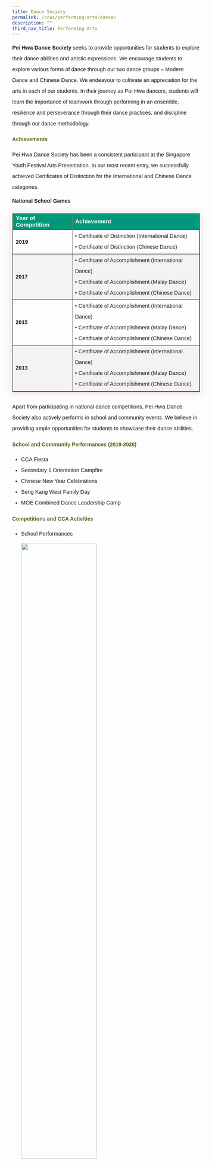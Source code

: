 ```yaml
---
title: Dance Society
permalink: /ccas/performing-arts/dance/
description: ""
third_nav_title: Performing Arts
---
```

<p style="font-size:14.5px; line-height:2;font-family:sans-serif;"><strong style="font-family:sans-serif;">Pei Hwa Dance Society</strong> seeks to provide opportunities for students to explore their dance abilities and artistic expressions. We encourage students to explore various forms of dance through our two dance groups – Modern Dance and Chinese Dance. We endeavour to cultivate an appreciation for the arts in each of our students. In their journey as Pei Hwa dancers, students will learn the importance of teamwork through performing in an ensemble, resilience and perseverance through their dance practices, and discipline through our dance methodology.</p>

<h4 style="color:#635f1a;font-family:sans-serif;font-weight:bold;">Achievements</h4>
<p style="font-size:14.5px; line-height:2;margin-top:15px; font-family:sans-serif;">Pei Hwa Dance Society has been a consistent participant at the Singapore Youth Festival Arts Presentation. In our most recent entry, we successfully achieved Certificates of Distinction for the International and Chinese Dance categories.</p>

<strong style="font-family:sans-serif;">National School Games</strong><table border="1" style="border-collapse: collapse;margin: 25px 0;font-size:15px;font-family: sans-serif;box-shadow: 0 0 20px rgba(0, 0, 0, 0.15);">
<thead style="background-color: #009879; font-weight: bold; font-size: 15.5px;">
<tr>
				<td style="text-align:left;color:white;sans-serif;;">Year of Competition</td>
				<td style="text-align:left;color:white;font-family:sans-serif;">Achievement</td>
			</tr>
</thead>

<tbody>
<tr style="margin-top:15px;font-size:15.5px;"></tr>

<tr style="font-size:15px;">
		<td>
			<strong style="font-family:sans-serif;">2019</strong>
		</td>
		<td style="font-size:14.5px; line-height:2;font-family:sans-serif;">
				• Certificate of Distinction (International Dance)<br>
				• Certificate of Distinction (Chinese Dance)<br>
		</td>
</tr>
									
<tr style="background-color:#f3f3f3; font-size:14.5px;">
		<td>
			<strong style="font-family:sans-serif;">2017</strong>
		</td>
		<td style="font-size:14.5px; line-height:2;font-family:sans-serif;">
				• Certificate of Accomplishment (International Dance)<br>
				• Certificate of Accomplishment (Malay Dance)<br>
				• Certificate of Accomplishment (Chinese Dance)<br>
		</td>
</tr>
	
<tr style="font-size:14.5px;">
		<td>
			<strong style="font-family:sans-serif;">2015</strong>
		</td>
		<td style="font-size:14.5px; line-height:2;font-family:sans-serif;">
				• Certificate of Accomplishment (International Dance)<br>
				• Certificate of Accomplishment (Malay Dance)<br>
				• Certificate of Accomplishment (Chinese Dance)<br>
		</td>
</tr>
									
<tr style="background-color:#f3f3f3;border-bottom: 2px solid #009879;font-size:14.5px;">
		<td>
			<strong style="font-family:sans-serif;">2013</strong>
		</td>
		<td style="font-size:14.5px; line-height:2;font-family:sans-serif;">
				• Certificate of Accomplishment (International Dance)<br>
				• Certificate of Accomplishment (Malay Dance)<br>
				• Certificate of Accomplishment (Chinese Dance)<br>
		</td>
	</tr>
	
</tbody>
</table>
	
<p style="margin-top:15px;font-size:14.5px; line-height:2; font-family:sans-serif;">Apart from participating in national dance competitions, Pei Hwa Dance Society also actively performs in school and community events. We believe in providing ample opportunities for students to showcase their dance abilities.</p>

<h4 style="color:#635f1a;font-family:sans-serif;font-weight:bold;">School and Community Performances (2019-2020)</h4>

<ul style="margin-top:5px;">
		<li style="font-size:14.5px; line-height:2;font-family:sans-serif;">CCA Fiesta</li>
		<li style="font-size:14.5px; line-height:2;font-family:sans-serif;"> Secondary 1 Orientation Campfire</li>
		<li style="font-size:14.5px; line-height:2;font-family:sans-serif;"> Chinese New Year Celebrations</li>
		<li style="font-size:14.5px; line-height:2;font-family:sans-serif;"> Seng Kang West Family Day</li>
		<li style="font-size:14.5px; line-height:2;font-family:sans-serif;"> MOE Combined Dance Leadership Camp</li>
	</ul>
	
<h4 style="color:#635f1a;font-family:sans-serif;font-weight:bold;">Competitions and CCA Activities</h4>
<ul style="margin-top:5px;">
		<li style="font-size:14.5px; line-height:2;font-family:sans-serif;">School Performances<br>
			<img style="width: 65%;margin-top:10px;" src="/images/dance1.jpg"><p style="text-align: center; font-size:10px;margin-top:-5px;font-family:sans-serif;">Teachers’ Day Performance 2019</p>
		</li>
		<li style="font-size:14.5px; line-height:2;font-family:sans-serif;"> Community Events<br>
			<img style="width: 65%; margin-top:10px;" src="/images/dance2.jpg"><p style="text-align: center; font-size:10px;margin-top:-5px;font-family:sans-serif;">Performance at Anchorvale Community Club 2018</p><br>
			<img style="width: 65%; margin-top:10px;" src="/images/dance3.jpg"><p style="text-align: center; font-size:10px;margin-top:-5px;font-family:sans-serif;">Performance at Seng Kang West Family Day 2019</p>
		</li>
		<li style="font-size:14.5px; line-height:2;font-family:sans-serif;"> National Competitions<br>
			<img style="width: 65%; margin-top:10px;" src="/images/dance5.jpg"><p style="text-align: center; font-size:10px;margin-top:-5px;font-family:sans-serif;">SYF (International Dance) 2019</p><br>
			<img style="width: 65%; margin-top:10px;" src="/images/dance4.jpg"><p style="text-align: center; font-size:10px;margin-top:-5px;font-family:sans-serif;">SYF (Chinese Dance) 2019</p>
		</li>
</ul>


<h4 style="color:#635f1a;font-weight:bold;margin-bottom:-25px;font-family:sans-serif;">Student Testimonials</h4>
<blockquote style="font-size: 14.5px;
  width:100%;
  margin:50px auto;
  font-family:serif;
  font-style:italic;
  color: #555555;
  padding:1.2em 25px 1.2em 25px;
  border-left:8px solid #78C0A8 ;
  line-height:1.6;
  position: relative;
  background:#EDEDED;">
"In Pei Hwa Dance Society, we perform as an ensemble. Above all, we value the importance of camaraderie, harmony and unity. The bonds that are forged through hours of dance practices together, leave an indelible mark on every Pei Hwa dancer. Even upon graduation, our dancers remain tight-knit and supportive of one another.
	<br>
	<br>
	We also lead a strong and robust mentorship programme. Our dance seniors and alumni are ever ready to dedicate their time and effort towards guiding and mentoring their dance juniors. In Pei Hwa Dance Society, everyone strives towards a common goal, and no student gets left behind."
	<img align="center" alt="" src="/images/dance6.png" style="width:70%; margin-top:10px"><br>
	<img align="center" alt="" src="/images/dance7.png" style="width:70%;">
	</blockquote>

<h4 style="color:#635f1a;font-family:sans-serif;font-weight:bold;">CCA Details</h4>
<table border="1" style="width:100%;">
	<tbody>
		<tr>
			<td style="background-color: #54585d; font-weight: bold; font-size: 14.5px; border: 1px solid #54585d; color:white;border-bottom: 1px solid #dddddd;width:24%;font-family:sans-serif;">Teacher-In-Charge</td>
			<td style="border: 1px solid #dddfe1;font-size: 14.5px;font-familysans-serif;">Mdm Lin Airong Michelle (Mrs Neo)</td>
		</tr>

<tr>
			<td style="background-color: #54585d; font-weight: bold; font-size: 14.5px; border: 1px solid #54585d;border-bottom: 1px solid #dddddd; color:white;font-family:sans-serif;">CCA Teacher(s)</td>
			<td style="border: 1px solid #dddfe1;font-size: 14.5px;font-family:sans-serif;;">Ms Thong Jia Man Bernice<br>Ms Chan Xin Hui Michelle (Mrs Jonathan)</td>
		</tr>

<tr>
			<td style="background-color: #54585d; font-weight: bold; font-size: 14.5px; border: 1px solid #54585d; color:white;border-bottom: 1px solid #dddddd;font-family:sans-serif;">CCA Schedule</td>
			<td style="border: 1px solid #dddfe1;font-size: 14.5px;font-family:sans-serif;">Tuesdays, 3.30pm – 6.00pm<br>Fridays, 2.30pm – 6.00pm</td>
		</tr>
		
<tr>
			<td style="background-color: #54585d; font-weight: bold; font-size: 14.5px; border: 1px solid #54585d; color:white;font-family:sans-serif;">Venues</td>
			<td style="border: 1px solid #dddfe1;font-size: 14.5px;font-family:sans-serif;">Odd Week: Res B, Res C, Res 4 &amp; Res 6 Classrooms <br>Even Week: Music Room &amp; Dance Studio</td>
		</tr>
		
</tbody>
	</table>